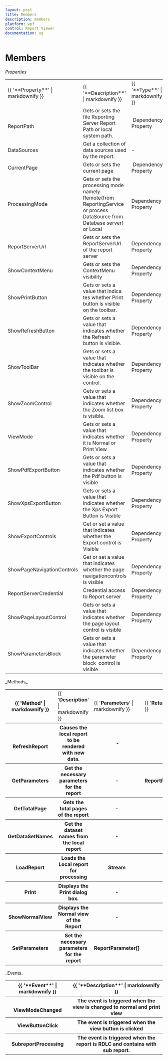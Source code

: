 ```yaml
---
layout: post
title: Members
description: members
platform: wpf
control: Report Viewer
documentation: ug
---
```


# Members

_Properties_ 

<table>
<tr>
<td>
{{ '**Property**' | markdownify }}</td><td>
{{ '**Description**' | markdownify }}</td><td>
{{ '**Type**' | markdownify }}</td><td>
{{ '**Data Type**' | markdownify }}</td></tr>
<tr>
<td>
<br>ReportPath</td><td>
Gets or sets the file Reporting Server Report Path or local system path.</td><td>
 Dependency Property</td><td>
string </td></tr>
<tr>
<td>
DataSources</td><td>
Get a collection of data sources used by the report.</td><td>
-</td><td>
ReportDataSourceCollection</td></tr>
<tr>
<td>
CurrentPage</td><td>
Gets or sets the current page</td><td>
 Dependency Property</td><td>
Int</td></tr>
<tr>
<td>
ProcessingMode</td><td>
Gets or sets the processing mode namely Remote(from ReportingService or process DataSource from Database server) or Local</td><td>
Dependency Property </td><td>
Enum</td></tr>
<tr>
<td>
ReportServerUrl</td><td>
Gets or sets the ReportServerUrl of the report server</td><td>
Dependency Property </td><td>
String</td></tr>
<tr>
<td>
ShowContextMenu</td><td>
Gets or sets the ContextMenu visibility</td><td>
Dependency Property </td><td>
Boolean</td></tr>
<tr>
<td>
ShowPrintButton</td><td>
Gets or sets a value that indica tes whether Print button is visible on the toolbar.</td><td>
Dependency Property </td><td>
Boolean</td></tr>
<tr>
<td>
ShowRefreshButton</td><td>
Gets or sets a value that indicates whether the Refresh button is visible.</td><td>
Dependency Property </td><td>
Boolean</td></tr>
<tr>
<td>
ShowToolBar</td><td>
Gets or sets a value that indicates whether the toolbar is visible on the control.</td><td>
Dependency Property </td><td>
Boolean</td></tr>
<tr>
<td>
ShowZoomControl</td><td>
Gets or sets a value that indicates whether the Zoom list box is visible.</td><td>
Dependency Property </td><td>
Boolean</td></tr>
<tr>
<td>
ViewMode</td><td>
Gets or sets a value that indicates whether it is Normal or Print View</td><td>
Dependency Property</td><td>
enum</td></tr>
<tr>
<td>
ShowPdfExportButton</td><td>
Gets or sets a value that indicates whether the Pdf button is visible </td><td>
Dependency Property</td><td>
Boolean</td></tr>
<tr>
<td>
ShowXpsExportButton</td><td>
Gets or sets a value that indicates whether the Xps Export Button is Visible</td><td>
Dependency Property</td><td>
Boolean</td></tr>
<tr>
<td>
ShowExportControls</td><td>
Get or set a value that indicates whether the Export control is Visible</td><td>
Dependency Property</td><td>
Boolean</td></tr>
<tr>
<td>
ShowPageNavigationControls</td><td>
Get or set a value that indicates whether the page navigationcontrols is visible</td><td>
Dependency Property</td><td>
Boolean</td></tr>
<tr>
<td>
ReportServerCredential</td><td>
Credential access to Report server</td><td>
Dependency Property</td><td>
ICredentials</td></tr>
<tr>
<td>
ShowPageLayoutControl</td><td>
Gets or sets a value that indicates whether the page layout control is visible</td><td>
Dependency Property</td><td>
Boolean</td></tr>
<tr>
<td>
ShowParametersBlock</td><td>
Gets or sets a value that indicates whether the parameter block  control is visible</td><td>
Dependency Property</td><td>
Boolean</td></tr>
</table>
_Methods_ 

<table>
<tr>
<th>

{{ '**Method**' | markdownify }}</td><td>
{{ '**Description**' | markdownify }}</td><td>
{{ '**Parameters**' | markdownify }}</td><td>
{{ '**Return Type**' | markdownify }}</td></tr>
<tr>
<th>
<br>RefreshReport</th><th>
Causes the local report to be rendered with new data.</th><th>
 -</th><th>
Void</th></tr>
<tr>
<th>
GetParameters</th><th>
Get the necessary parameters for the report</th><th>
-</th><th>
ReportParameterInfoCollection</th></tr>
<tr>
<th>
GetTotalPage</th><th>
Gets the total pages of the report</th><th>
-</th><th>
Void</th></tr>
<tr>
<th>
GetDataSetNames</th><th>
Get the dataset names from the local report</th><th>
-</th><th>
IList<string></th></tr>
<tr>
<th>
LoadReport</th><th>
Loads the Local report for processing</th><th>
Stream</th><th>
void</th></tr>
<tr>
<th>
Print</th><th>
Displays the Print dialog box.</th><th>
-</th><th>
Void</th></tr>
<tr>
<th>
ShowNormalView</th><th>
Displays the Normal view of the Report</th><th>
-</th><th>
Void</th></tr>
<tr>
<th>
SetParameters</th><th>
Set the necessary parameters for the report</th><th>
ReportParameter[]</th><th>
void</th></tr>
</table>
_Events_ 

<table>
<tr>
<th>
{{ '**Event**' | markdownify }}</th><th>
{{ '**Description**' | markdownify }}</th></tr>
<tr>
<th>
<br>ViewModeChanged</th><th>
The event is triggered when the view is changed to normal and print view</th></tr>
<tr>
<th>
ViewButtonClick</th><th>
The event is triggered when the view button is clicked</th></tr>
<tr>
<th>
SubreportProcessing</th><th>
The event is triggered when the report is RDLC and contains with sub report.</th></tr>
</table>


